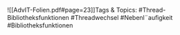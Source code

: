 
![[AdvIT-Folien.pdf#page=23]]Tags & Topics:
   #Thread-Bibliotheksfunktionen
   #Threadwechsel
   #Nebenl¨auﬁgkeit
   #Bibliotheksfunktionen